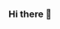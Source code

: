 ### Hi there 👋

<!--
**sheydahellat/sheydahellat** is a ✨ _special_ ✨ repository because its `README.md` (this file) appears on your GitHub profile.

Here are some ideas to get you started:

- 🔭 I’m currently working on JaroobApplication
- 🌱 I’m currently learning .Net
- 📫 How to reach me: sheydahellat@gmail.com  
-->
